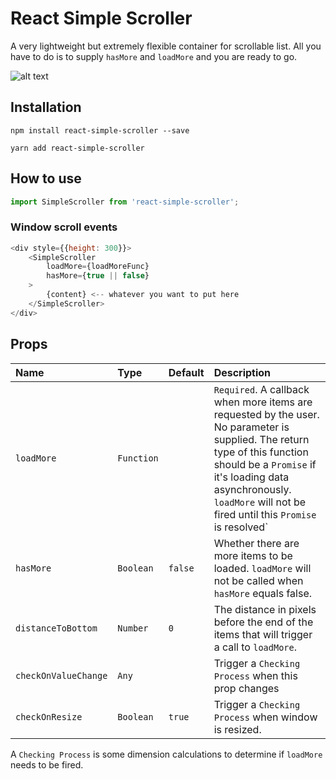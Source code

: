 # React Simple Scroller

A very lightweight but extremely flexible container for scrollable list. All you
have to do is to supply `hasMore` and `loadMore` and you are ready to go.

![alt text](https://raw.githubusercontent.com/yongwangd/react-simple-scroller/master/demo.gif)

## Installation

```
npm install react-simple-scroller --save
```

```
yarn add react-simple-scroller
```

## How to use

```js
import SimpleScroller from 'react-simple-scroller';
```

### Window scroll events

```js
<div style={{height: 300}}>
    <SimpleScroller
        loadMore={loadMoreFunc}
        hasMore={true || false}
    >
        {content} <-- whatever you want to put here
    </SimpleScroller>
</div>
```

## Props

| Name                 | Type       | Default | Description                                                                                                                                                                                                                                            |
| :------------------- | :--------- | :------ | :----------------------------------------------------------------------------------------------------------------------------------------------------------------------------------------------------------------------------------------------------- |
| `loadMore`           | `Function` |         | `Required`. A callback when more items are requested by the user. No parameter is supplied. The return type of this function should be a `Promise` if it's loading data asynchronously. `loadMore` will not be fired until this `Promise` is resolved` |
| `hasMore`            | `Boolean`  | `false` | Whether there are more items to be loaded. `loadMore` will not be called when `hasMore` equals false.                                                                                                                                                  |
| `distanceToBottom`   | `Number`   | `0`     | The distance in pixels before the end of the items that will trigger a call to `loadMore`.                                                                                                                                                             |
| `checkOnValueChange` | `Any`      |         | Trigger a `Checking Process` when this prop changes                                                                                                                                                                                                    |
| `checkOnResize`      | `Boolean`  | `true`  | Trigger a `Checking Process` when window is resized.                                                                                                                                                                                                   |

A `Checking Process` is some dimension calculations to determine if `loadMore`
needs to be fired.
